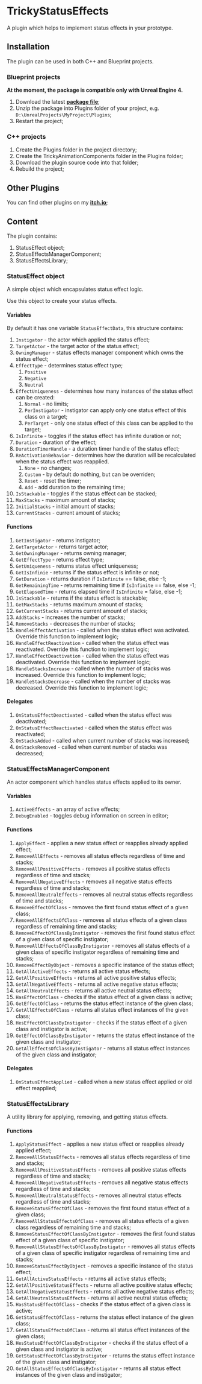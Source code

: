 ﻿# TrickyStatusEffects 

A plugin which helps to implement status effects in your prototype.

## Installation

The plugin can be used in both C++ and Blueprint projects.

### Blueprint projects

**At the moment, the package is compatible only with Unreal Engine 4.**

1. Download the latest [**package file**](https://github.com/TrickyFatCat/TrickyStatusEffects/releases);
2. Unzip the package into Plugins folder of your project, e.g. `D:\UnrealProjects\MyProject\Plugins`;
3. Restart the project;

### C++ projects

1. Create the Plugins folder in the project directory;
2. Create the TrickyAnimationComponents folder in the Plugins folder;
3. Download the plugin source code into that folder;
4. Rebuild the project;

## Other Plugins

You can find other plugins on my [**itch.io**](https://tricky-fat-cat.itch.io/tricky-prototyping-collection);

## Content

The plugin contains:

1. StatusEffect object;
2. StatusEffectsManagerComponent;
3. StatusEffectsLibrary;

### StatusEffect object

A simple object which encapsulates status effect logic.

Use this object to create your status effects.

#### Variables

By default it has one variable `StatusEffectData`, this structure contains:

1. `Instigator` - the actor which applied the status effect;
2. `TargetActor` - the target actor of the status effect;
3. `OwningManager` - status effects manager component which owns the status effect;
4. `EffectType` - determines status effect type;
   1. `Positive`
   2. `Negative`
   3. `Neutral`
5. `EffectUniqueness` - determines how many instances of the status effect can be created:
   1. `Normal` - no limits;
   2. `PerInstigator` - instigator can apply only one status effect of this class on a target;
   3. `PerTarget` - only one status effect of this class can be applied to the target;
6. `IsInfinite` - toggles if the status effect has infinite duration or not;
7. `Duration` - duration of the effect;
8. `DurationTimerHandle` - a duration timer handle of the status effect;
9. `ReActivationBehavior` - determines how the duration will be recalculated when the status effect was reapplied.
   1. `None` - no changes;
   2. `Custom` - by default do nothing, but can be overriden;
   3. `Reset` - reset the timer;
   4. `Add` - add duration to the remaining time;
10. `IsStackable` - toggles if the status effect can be stacked;
11. `MaxStacks` - maximum amount of stacks;
12. `InitialStacks` - initial amount of stacks;
13. `CurrentStacks` - current amount of stacks;

#### Functions

1. `GetInstigator` - returns instigator;
2. `GetTargetActor` - returns target actor;
3. `GetOwningManager` - returns owning manager;
4. `GetEffectType` - returns effect type;
5. `GetUniqueness` - returns status effect uniqueness;
6. `GetIsInfinie` - returns if the status effect is infinite or not;
7. `GetDuration` - returns duration if `IsInfinite` == false, else -1;
8. `GetRemainingTime` - returns remaining time if `IsInfinite` == false, else -1;
9. `GetElapsedTime` - returns elapsed time if `IsInfinite` = false, else -1;
10. `IsStackable` - returns if the status effect is stackable;
11. `GetMaxStacks` - returns maximum amount of stacks;
12. `GetCurrentStacks` - returns current amount of stacks;
13. `AddStacks` - increases the number of stacks;
14. `RemoveStacks` - decreases the number of stacks;
15. `HandleEffectActivation` - called when the status effect was activated. Override this function to implement logic;
16. `HandleEffectReactivation`  - called when the status effect was reactivated. Override this function to implement logic;
17. `HandleEffectDeactivation` - called when the status effect was deactivated. Override this function to implement logic;
18. `HandleStacksIncrease` - called when the number of stacks was increased. Override this function to implement logic;
19. `HandleStacksDecrease` - called when the number of stacks was decreased. Override this function to implement logic;

#### Delegates

1. `OnStatusEffectDeactivated` - called when the status effect was deactivated;
2. `OnStatusEffectReactivated` - called when the status effect was reactivated;
3. `OnStacksAdded` - called when current number of stacks was increased;
4. `OnStacksRemoved` - called when current number of stacks was decreased;

### StatusEffectsManagerComponent

An actor component which handles status effects applied to its owner.

#### Variables

1. `ActiveEffects` - an array of active effects;
2. `DebugEnabled` - toggles debug information on screen in editor;

#### Functions

1. `ApplyEffect` - applies a new status effect or reapplies already applied effect;
2. `RemoveAllEffects` - removes all status effects regardless of time and stacks;
3. `RemoveAllPositiveEffects` - removes all positive status effects regardless of time and stacks;
4. `RemoveAllNegativeEffects` - removes all negative status effects regardless of time and stacks;
5. `RemoveAllNeutralEffects` - removes all neutral status effects regardless of time and stacks;
6. `RemoveEffectOfClass` - removes the first found status effect of a given class;
7. `RemoveAllEffectsOfClass` - removes all status effects of a given class regardless of remaining time and stacks;
8. `RemoveEffectOfClassByInstigator` - removes the first found status effect of a given class of specific instigator;
9. `RemoveAllEffectsOfClassByInstigator` - removes all status effects of a given class of specific instigator regardless of remaining time and stacks;
10. `RemoveEffectByObject` - removes a specific instance of the status effect;
11. `GetAllActiveEffects` - returns all active status effects;
12. `GetAllPositiveEffects` - returns all active positive status effects;
13. `GetAllNegativeEffects` - returns all active negative status effects;
14. `GetAllNeutralEffects` - returns all active neutral status effects;
15. `HasEffectOfClass` - checks if the status effect of a given class is active;
16. `GetEffectOfClass` - returns the status effect instance of the given class;
17. `GetAllEffectsOfClass` - returns all status effect instances of the given class;
18. `HesEffectOfClassByInstigator` - checks if the status effect of a given class and instigator is active;
19. `GetEffectOfClassByInstigator` - returns the status effect instance of the given class and instigator;
20. `GetAllEffectsOfClassByInstigator` - returns all status effect instances of the given class and instigator;

#### Delegates

1. `OnStatusEffectApplied` - called when a new status effect applied or old effect reapplied;

### StatusEffectsLibrary

A utility library for applying, removing, and getting status effects.

#### Functions

1. `ApplyStatusEffect` - applies a new status effect or reapplies already applied effect;
2. `RemoveAllStatusEffects` - removes all status effects regardless of time and stacks;
3. `RemoveAllPositiveStatusEffects` - removes all positive status effects regardless of time and stacks;
4. `RemoveAllNegativeStatusEffects` - removes all negative status effects regardless of time and stacks;
5. `RemoveAllNeutralStatusEffects` - removes all neutral status effects regardless of time and stacks;
6. `RemoveStatusEffectOfClass` - removes the first found status effect of a given class;
7. `RemoveAllStatusEffectsOfClass` - removes all status effects of a given class regardless of remaining time and stacks;
8. `RemoveStatusEffectOfClassByInstigator` - removes the first found status effect of a given class of specific instigator;
9. `RemoveAllStatusEffectsOfClassByInstigator` - removes all status effects of a given class of specific instigator regardless of remaining time and stacks;
10. `RemoveStatusEffectByObject` - removes a specific instance of the status effect;
11. `GetAllActiveStatusEffects` - returns all active status effects;
12. `GetAllPositiveStatusEffects` - returns all active positive status effects;
13. `GetAllNegativeStatusEffects` - returns all active negative status effects;
14. `GetAllNeutralStatusEffects` - returns all active neutral status effects;
15. `HasStatusEffectOfClass` - checks if the status effect of a given class is active;
16. `GetStatusEffectOfClass` - returns the status effect instance of the given class;
17. `GetAllStatusEffectsOfClass` - returns all status effect instances of the given class;
18. `HesStatusEffectOfClassByInstigator` - checks if the status effect of a given class and instigator is active;
19. `GetStatusEffectOfClassByInstigator` - returns the status effect instance of the given class and instigator;
20. `GetAllStatusEffectsOfClassByInstigator` - returns all status effect instances of the given class and instigator;

